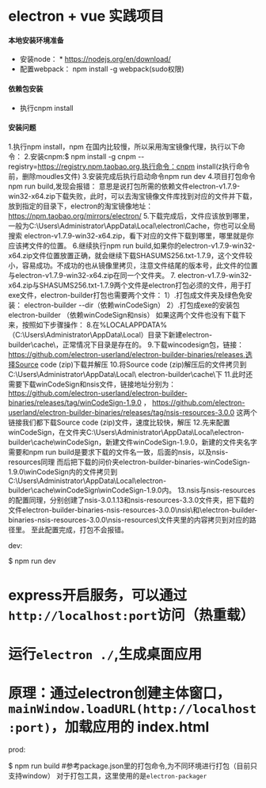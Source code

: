 # electron + vue 实践项目

#### 本地安装环境准备
* 安装node： * https://nodejs.org/en/download/
* 配置webpack： npm install -g webpack(sudo权限)

#### 依赖包安装
* 执行cnpm install

#### 安装问题
1.执行npm install，npm 在国内比较慢，所以采用淘宝镜像代理，执行以下命令：
2.安装cnpm:$ npm install -g cnpm --registry=https://registry.npm.taobao.org,执行命令：cnpm install(z执行命令前，删除moudles文件)
3.安装完成后执行启动命令npm run dev
4.项目打包命令 npm run build,发现会报错：
意思是说打包所需的依赖文件electron-v1.7.9-win32-x64.zip下载失败，此时，可以去淘宝镜像文件库找到对应的文件并下载，放到指定的目录下，electron的淘宝镜像地址：https://npm.taobao.org/mirrors/electron/
5.下载完成后，文件应该放到哪里，一般为C:\Users\Administrator\AppData\Local\electron\Cache，你也可以全局搜索 electron-v1.7.9-win32-x64.zip，看下对应的文件下载到哪里，哪里就是你应该拷文件的位置。
6.继续执行npm run build,如果你的electron-v1.7.9-win32-x64.zip文件位置放置正确，就会继续下载SHASUMS256.txt-1.7.9，这个文件较小，容易成功。不成功的也从镜像里拷贝，注意文件结尾的版本号，此文件的位置与electron-v1.7.9-win32-x64.zip在同一个文件夹。
7. electron-v1.7.9-win32-x64.zip与SHASUMS256.txt-1.7.9两个文件是electron打包必须的文件，用于打exe文件，electron-builder打包也需要两个文件：
1）.打包成文件夹及绿色免安装：
    electron-builder --dir（依赖winCodeSign）
2）.打包成exe的安装包
    electron-builder （依赖winCodeSign和nsis）
如果这两个文件也没有下载下来，按照如下步骤操作：
8.在%LOCALAPPDATA%（C:\Users\Administrator\AppData\Local）目录下新建electron-builder\cache\，正常情况下目录是存在的。
9.下载wincodesign包，链接：https://github.com/electron-userland/electron-builder-binaries/releases,选择Source code (zip)下载并解压
10.将Source code (zip)解压后的文件拷贝到C:\Users\Administrator\AppData\Local\ electron-builder\cache\下
11.此时还需要下载winCodeSign和nsis文件，链接地址分别为：
https://github.com/electron-userland/electron-builder-binaries/releases/tag/winCodeSign-1.9.0 ，
https://github.com/electron-userland/electron-builder-binaries/releases/tag/nsis-resources-3.0.0
这两个链接我们都下载Source code (zip)文件，速度比较快，解压
12.先来配置winCodeSign，在文件夹C:\Users\Administrator\AppData\Local\electron-builder\cache\winCodeSign，新建文件winCodeSign-1.9.0，新建的文件夹名字需要和npm run build是要求下载的文件名一致，后面的nsis，以及nsis-resources同理
而后把下载的问价夹electron-builder-binaries-winCodeSign-1.9.0\winCodeSign内的文件拷贝到C:\Users\Administrator\AppData\Local\electron-builder\cache\winCodeSign\winCodeSign-1.9.0内。
13.nsis与nsis-resources的配置同理，分别创建了nsis-3.0.1.13和nsis-resources-3.3.0文件夹，把下载的文件electron-builder-binaries-nsis-resources-3.0.0\nsis\和\electron-builder-binaries-nsis-resources-3.0.0\nsis-resources\文件夹里的内容拷贝到对应的路径里。
至此配置完成，打包不会报错。

dev:

$ npm run dev
# express开启服务，可以通过`http://localhost:port`访问（热重载）
# 运行`electron ./`,生成桌面应用
# 原理：通过electron创建主体窗口，`mainWindow.loadURL(http://localhost:port)`，加载应用的 index.html

prod:

$ npm run build
#参考package.json里的打包命令,为不同环境进行打包（目前只支持window）
对于打包工具，这里使用的是`electron-packager`


